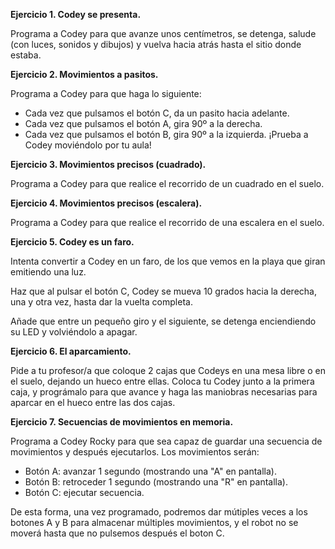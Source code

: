 **Ejercicio 1. Codey se presenta.**

Programa a Codey para que avanze unos centímetros, se detenga, salude (con luces, sonidos y dibujos) y vuelva hacia atrás hasta el sitio donde estaba.

**Ejercicio 2. Movimientos a pasitos.**

Programa a Codey para que haga lo siguiente:
- Cada vez que pulsamos el botón C, da un pasito hacia adelante.
- Cada vez que pulsamos el botón A, gira 90º a la derecha.
- Cada vez que pulsamos el botón B, gira 90º a la izquierda.
¡Prueba a Codey moviéndolo por tu aula!

**Ejercicio 3. Movimientos precisos (cuadrado).**

Programa a Codey para que realice el recorrido de un cuadrado en el suelo.

**Ejercicio 4. Movimientos precisos (escalera).**

Programa a Codey para que realice el recorrido de una escalera en el suelo.

**Ejercicio 5. Codey es un faro.**

Intenta convertir a Codey en un faro, de los que vemos en la playa que giran emitiendo una luz.

Haz que al pulsar el botón C, Codey se mueva 10 grados hacia la derecha, una y otra vez, hasta dar la vuelta completa.

Añade que entre un pequeño giro y el siguiente, se detenga enciendiendo su LED y volviéndolo a apagar.

**Ejercicio 6. El aparcamiento.**

Pide a tu profesor/a que coloque 2 cajas que Codeys en una mesa libre o en el suelo, dejando un hueco entre ellas. Coloca tu Codey junto a la primera caja, y prográmalo para que avance y haga las maniobras necesarias para aparcar en el hueco entre las dos cajas.

**Ejercicio 7. Secuencias de movimientos en memoria.**

Programa a Codey Rocky para que sea capaz de guardar una secuencia de movimientos y después ejecutarlos. Los movimientos serán:
- Botón A: avanzar 1 segundo (mostrando una "A" en pantalla).
- Botón B: retroceder 1 segundo (mostrando una "R" en pantalla).
- Botón C: ejecutar secuencia.

De esta forma, una vez programado, podremos dar mútiples veces a los botones A y B para almacenar múltiples movimientos, y el robot no se moverá hasta que no pulsemos después el boton C. 



